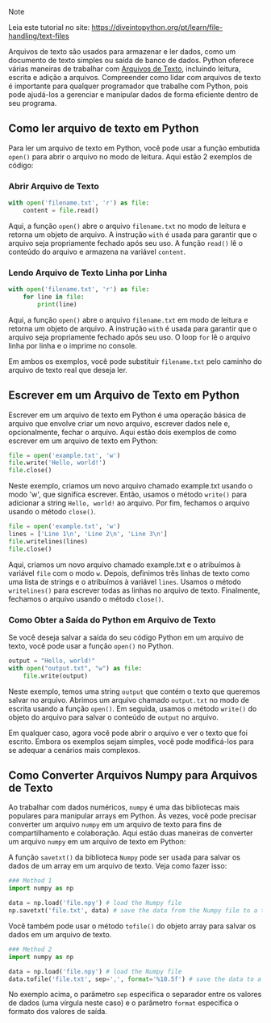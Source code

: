 > [!NOTE]
> Leia este tutorial no site: https://diveintopython.org/pt/learn/file-handling/text-files

Arquivos de texto são usados para armazenar e ler dados, como um documento de texto simples ou saída de banco de dados. Python oferece várias maneiras de trabalhar com [Arquivos de Texto](https://en.wikipedia.org/wiki/Text_file), incluindo leitura, escrita e adição a arquivos. Compreender como lidar com arquivos de texto é importante para qualquer programador que trabalhe com Python, pois pode ajudá-los a gerenciar e manipular dados de forma eficiente dentro de seu programa.

## Como ler arquivo de texto em Python

Para ler um arquivo de texto em Python, você pode usar a função embutida `open()` para abrir o arquivo no modo de leitura. Aqui estão 2 exemplos de código:

### Abrir Arquivo de Texto

```python
with open('filename.txt', 'r') as file:
    content = file.read()
```

Aqui, a função `open()` abre o arquivo `filename.txt` no modo de leitura e retorna um objeto de arquivo. A instrução `with` é usada para garantir que o arquivo seja propriamente fechado após seu uso. A função `read()` lê o conteúdo do arquivo e armazena na variável `content`.

### Lendo Arquivo de Texto Linha por Linha

```python
with open('filename.txt', 'r') as file:
    for line in file:
        print(line)
```

Aqui, a função `open()` abre o arquivo `filename.txt` em modo de leitura e retorna um objeto de arquivo. A instrução `with` é usada para garantir que o arquivo seja propriamente fechado após seu uso. O loop `for` lê o arquivo linha por linha e o imprime no console.

Em ambos os exemplos, você pode substituir `filename.txt` pelo caminho do arquivo de texto real que deseja ler.

## Escrever em um Arquivo de Texto em Python

Escrever em um arquivo de texto em Python é uma operação básica de arquivo que envolve criar um novo arquivo, escrever dados nele e, opcionalmente, fechar o arquivo. Aqui estão dois exemplos de como escrever em um arquivo de texto em Python:

```python
file = open('example.txt', 'w')
file.write('Hello, world!')
file.close()
```

Neste exemplo, criamos um novo arquivo chamado example.txt usando o modo 'w', que significa escrever. Então, usamos o método `write()` para adicionar a string `Hello, world!` ao arquivo. Por fim, fechamos o arquivo usando o método `close()`.

```python
file = open('example.txt', 'w')
lines = ['Line 1\n', 'Line 2\n', 'Line 3\n']
file.writelines(lines)
file.close()
```

Aqui, criamos um novo arquivo chamado example.txt e o atribuímos à variável `file` com o modo `w`. Depois, definimos três linhas de texto como uma lista de strings e o atribuímos à variável `lines`. Usamos o método `writelines()` para escrever todas as linhas no arquivo de texto. Finalmente, fechamos o arquivo usando o método `close()`.

### Como Obter a Saída do Python em Arquivo de Texto

Se você deseja salvar a saída do seu código Python em um arquivo de texto, você pode usar a função `open()` no Python.

```python
output = "Hello, world!"
with open("output.txt", "w") as file:
    file.write(output)
```

Neste exemplo, temos uma string `output` que contém o texto que queremos salvar no arquivo. Abrimos um arquivo chamado `output.txt` no modo de escrita usando a função `open()`. Em seguida, usamos o método `write()` do objeto do arquivo para salvar o conteúdo de `output` no arquivo.

Em qualquer caso, agora você pode abrir o arquivo e ver o texto que foi escrito. Embora os exemplos sejam simples, você pode modificá-los para se adequar a cenários mais complexos.

## Como Converter Arquivos Numpy para Arquivos de Texto

Ao trabalhar com dados numéricos, `numpy` é uma das bibliotecas mais populares para manipular arrays em Python. Às vezes, você pode precisar converter um arquivo `numpy` em um arquivo de texto para fins de compartilhamento e colaboração. Aqui estão duas maneiras de converter um arquivo `numpy` em um arquivo de texto em Python:

A função `savetxt()` da biblioteca `Numpy` pode ser usada para salvar os dados de um array em um arquivo de texto. Veja como fazer isso:

```python
### Method 1
import numpy as np

data = np.load('file.npy') # load the Numpy file
np.savetxt('file.txt', data) # save the data from the Numpy file to a text file
```

Você também pode usar o método `tofile()` do objeto array para salvar os dados em um arquivo de texto.

```python
### Method 2
import numpy as np

data = np.load('file.npy') # load the Numpy file
data.tofile('file.txt', sep=',', format='%10.5f') # save the data to a text file
```

No exemplo acima, o parâmetro `sep` especifica o separador entre os valores de dados (uma vírgula neste caso) e o parâmetro `format` especifica o formato dos valores de saída.
